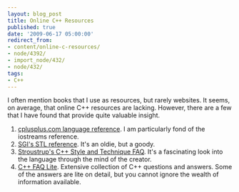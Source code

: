 ```yaml
---
layout: blog_post
title: Online C++ Resources
published: true
date: '2009-06-17 05:00:00'
redirect_from:
- content/online-c-resources/
- node/4392/
- import_node/432/
- node/432/
tags:
- C++
---
```


I often mention books that I use as resources, but rarely websites. It seems, on average, that online C++ resources are lacking. However, there are a few that I have found that provide quite valuable insight.

1.  [cplusplus.com language reference](http://www.cplusplus.com/reference/). I am particularly fond of the iostreams reference.
2.  [SGI's STL reference](http://www.sgi.com/tech/stl/). It's an oldie, but a goody.
3.  [Stroustrup's C++ Style and Technique FAQ](http://www.research.att.com/~bs/bs_faq2.html). It's a fascinating look into the language through the mind of the creator.
4.  [C++ FAQ Lite](http://www.parashift.com/c++-faq-lite/). Extensive collection of C++ questions and answers. Some of the answers are lite on detail, but you cannot ignore the wealth of information available.

